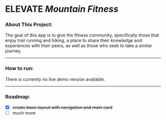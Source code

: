 # **ELEVATE** *Mountain Fitness*

### About This Project:
The goal of this app is to give the fitness community, specifically those that enjoy trail running and hiking, a place to share their knowledge and experiences with their peers, as well as those who seek to take a similar journey.

---

### How to run:
There is currently no live demo version available.

---

### Roadmap:
- [x] ~~create base layout with navigation and main card~~
- [ ] much more 